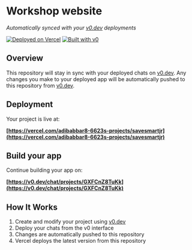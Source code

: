 # Workshop website

*Automatically synced with your [v0.dev](https://v0.dev) deployments*

[![Deployed on Vercel](https://img.shields.io/badge/Deployed%20on-Vercel-black?style=for-the-badge&logo=vercel)](https://vercel.com/adibabbar8-6623s-projects/savesmartjr)
[![Built with v0](https://img.shields.io/badge/Built%20with-v0.dev-black?style=for-the-badge)](https://v0.dev/chat/projects/GXFCnZ8TuKk)

## Overview

This repository will stay in sync with your deployed chats on [v0.dev](https://v0.dev).
Any changes you make to your deployed app will be automatically pushed to this repository from [v0.dev](https://v0.dev).

## Deployment

Your project is live at:

**[https://vercel.com/adibabbar8-6623s-projects/savesmartjr](https://vercel.com/adibabbar8-6623s-projects/savesmartjr)**

## Build your app

Continue building your app on:

**[https://v0.dev/chat/projects/GXFCnZ8TuKk](https://v0.dev/chat/projects/GXFCnZ8TuKk)**

## How It Works

1. Create and modify your project using [v0.dev](https://v0.dev)
2. Deploy your chats from the v0 interface
3. Changes are automatically pushed to this repository
4. Vercel deploys the latest version from this repository
